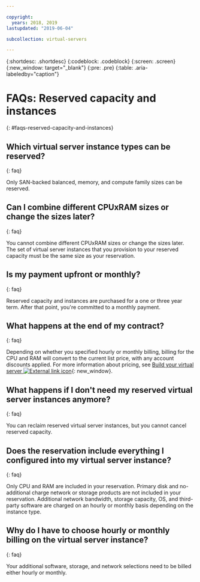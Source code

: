 ```yaml
---

copyright:
  years: 2018, 2019
lastupdated: "2019-06-04"

subcollection: virtual-servers

---
```


{:shortdesc: .shortdesc}
{:codeblock: .codeblock}
{:screen: .screen}
{:new_window: target="_blank"}
{:pre: .pre}
{:table: .aria-labeledby="caption"}

# FAQs: Reserved capacity and instances
{: #faqs-reserved-capacity-and-instances}

## Which virtual server instance types can be reserved?
{: faq}

Only SAN-backed balanced, memory, and compute family sizes can be reserved.

## Can I combine different CPUxRAM sizes or change the sizes later?
{: faq}

You cannot combine different CPUxRAM sizes or change the sizes later. The set of virtual server instances that you provision to your reserved capacity must be the same size as your reservation.

## Is my payment upfront or monthly?
{: faq}

Reserved capacity and instances are purchased for a one or three year term. After that point, you're committed to a monthly payment.

## What happens at the end of my contract?
{: faq}

Depending on whether you specified hourly or monthly billing, billing for the CPU and RAM will convert to the current list price, with any account discounts applied. For more information about pricing, see [Build your virtual server ![External link icon](../icons/launch-glyph.svg "External link icon")](https://www.ibm.com/cloud/virtual-servers){: new_window}.

## What happens if I don't need my reserved virtual server instances anymore?
{: faq}

You can reclaim reserved virtual server instances, but you cannot cancel reserved capacity.

## Does the reservation include everything I configured into my virtual server instance?
{: faq}

Only CPU and RAM are included in your reservation. Primary disk and no-additional charge network or storage products are not included in your reservation. Additional network bandwidth, storage capacity, OS, and third-party software are charged on an hourly or monthly basis depending on the instance type.

## Why do I have to choose hourly or monthly billing on the virtual server instance?
{: faq}

Your additional software, storage, and network selections need to be billed either hourly or monthly.
